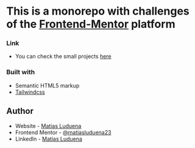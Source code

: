 # This is a monorepo with challenges of the [Frontend-Mentor](https://www.frontendmentor.io/) platform

### Link

-   You can check the small projects [here](https://bucolic-bombolone-5ebfce.netlify.app/)

### Built with

-   Semantic HTML5 markup
-   [Tailwindcss](https://tailwindcss.com/)

## Author

-   Website - [Matias Luduena](https://www.your-site.com)
-   Frontend Mentor - [@matiasluduena23](https://www.frontendmentor.io/profile/matiasluduena23)
-   LinkedIn - [Matias Luduena](https://www.linkedin.com/in/matias-luduena/)
